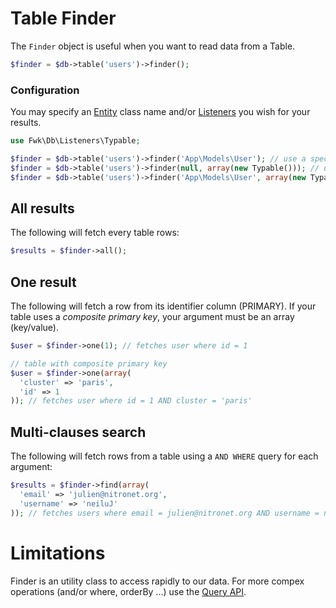 # Table Finder

The ```Finder``` object is useful when you want to read data from a Table. 

``` php
$finder = $db->table('users')->finder();
``` 

### Configuration

You may specify an [Entity](./entities.md) class name and/or [Listeners](./events.md) you wish for your results.

``` php
use Fwk\Db\Listeners\Typable;

$finder = $db->table('users')->finder('App\Models\User'); // use a specific model
$finder = $db->table('users')->finder(null, array(new Typable())); // use the Typable listener with stdClass models
$finder = $db->table('users')->finder('App\Models\User', array(new Typable())); // use the Typable listener with specific model
``` 

## All results

The following will fetch every table rows:

``` php
$results = $finder->all();
``` 

## One result

The following will fetch a row from its identifier column (PRIMARY). 
If your table uses a *composite primary key*, your argument must be an array (key/value).

``` php
$user = $finder->one(1); // fetches user where id = 1
``` 

``` php
// table with composite primary key
$user = $finder->one(array(
  'cluster' => 'paris', 
  'id' => 1
)); // fetches user where id = 1 AND cluster = 'paris'
``` 

## Multi-clauses search

The following will fetch rows from a table using a ```AND WHERE``` query for each argument:

``` php
$results = $finder->find(array(
  'email' => 'julien@nitronet.org', 
  'username' => 'neiluJ'
)); // fetches users where email = julien@nitronet.org AND username = neiluJ
``` 

# Limitations

Finder is an utility class to access rapidly to our data. For more compex operations (and/or where, orderBy ...) use the [Query API](./query.md).
